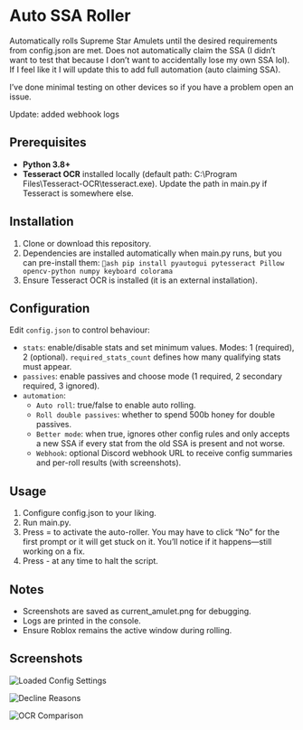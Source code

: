 # Auto SSA Roller

Automatically rolls Supreme Star Amulets until the desired requirements from config.json are met. Does not automatically claim the SSA (I didn’t want to test that because I don’t want to accidentally lose my own SSA lol). If I feel like it I will update this to add full automation (auto claiming SSA).

I’ve done minimal testing on other devices so if you have a problem open an issue.

Update: added webhook logs

## Prerequisites
- **Python 3.8+**
- **Tesseract OCR** installed locally (default path: C:\Program Files\Tesseract-OCR\tesseract.exe). Update the path in main.py if Tesseract is somewhere else.

## Installation
1. Clone or download this repository.
2. Dependencies are installed automatically when main.py runs, but you can pre-install them:
   `ash
   pip install pyautogui pytesseract Pillow opencv-python numpy keyboard colorama
   `
3. Ensure Tesseract OCR is installed (it is an external installation).

## Configuration
Edit `config.json` to control behaviour:
- `stats`: enable/disable stats and set minimum values. Modes: 1 (required), 2 (optional). `required_stats_count` defines how many qualifying stats must appear.
- `passives`: enable passives and choose mode (1 required, 2 secondary required, 3 ignored).
- `automation`:
  - `Auto roll`: true/false to enable auto rolling.
  - `Roll double passives`: whether to spend 500b honey for double passives.
  - `Better mode`: when true, ignores other config rules and only accepts a new SSA if every stat from the old SSA is present and not worse.
  - `Webhook`: optional Discord webhook URL to receive config summaries and per-roll results (with screenshots).

## Usage
1. Configure config.json to your liking.
2. Run main.py.
3. Press = to activate the auto-roller. You may have to click “No” for the first prompt or it will get stuck on it. You’ll notice if it happens—still working on a fix.
4. Press - at any time to halt the script.

## Notes
- Screenshots are saved as current_amulet.png for debugging.
- Logs are printed in the console.
- Ensure Roblox remains the active window during rolling.

## Screenshots

![Loaded Config Settings](docs/loaded-config.png)

![Decline Reasons](docs/declined-example.png)

![OCR Comparison](docs/ocr-comparison.png)

